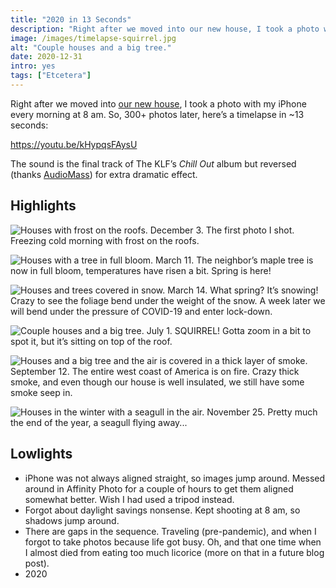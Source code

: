 ```yaml
---
title: "2020 in 13 Seconds"
description: "Right after we moved into our new house, I took a photo with my iPhone every morning at 8 am. So, 300+ photos later, here’s a timelapse in ~13 seconds."
image: /images/timelapse-squirrel.jpg
alt: "Couple houses and a big tree."
date: 2020-12-31
intro: yes
tags: ["Etcetera"]
---
```


Right after we moved into [our new house](https://www.instagram.com/p/B4DR4uCFLMR/), I took a photo with my iPhone every morning at 8 am. So, 300+ photos later, here’s a timelapse in ~13 seconds:

https://youtu.be/kHypqsFAysU

The sound is the final track of The KLF’s _Chill Out_ album but reversed (thanks [AudioMass](https://audiomass.co/)) for extra dramatic effect. 

## Highlights

![Houses with frost on the roofs.](/images/timelapse-first.jpg)
December 3. The first photo I shot. Freezing cold morning with frost on the roofs. 

![Houses with a tree in full bloom.](/images/timelapse-bloom.jpg)
March 11. The neighbor’s maple tree is now in full bloom, temperatures have risen a bit. Spring is here!

![Houses and trees covered in snow.](/images/timelapse-snow.jpg)
March 14. What spring? It’s snowing! Crazy to see the foliage bend under the weight of the snow. A week later we will bend under the pressure of COVID-19 and enter lock-down. 

![Couple houses and a big tree.](/images/timelapse-squirrel.jpg)
July 1. SQUIRREL! Gotta zoom in a bit to spot it, but it’s sitting on top of the roof. 

![Houses and a big tree and the air is covered in a thick layer of smoke.](/images/timelapse-smoke.jpg)
September 12. The entire west coast of America is on fire. Crazy thick smoke, and even though our house is well insulated, we still have some smoke seep in. 

![Houses in the winter with a seagull in the air.](/images/timelapse-bird.jpg)
November 25. Pretty much the end of the year, a seagull flying away... 

## Lowlights

* iPhone was not always aligned straight, so images jump around. Messed around in Affinity Photo for a couple of hours to get them aligned somewhat better. Wish I had used a tripod instead.
* Forgot about daylight savings nonsense. Kept shooting at 8 am, so shadows jump around.
* There are gaps in the sequence. Traveling (pre-pandemic), and when I forgot to take photos because life got busy. Oh, and that one time when I almost died from eating too much licorice (more on that in a future blog post).
* 2020